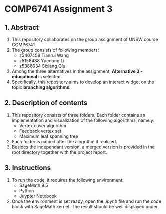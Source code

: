 # COMP6741 Assignment 3
## 1. Abstract
1. This repository collaborates on the group assignment of UNSW course COMP6741.
2. The group consists of following members:
    - z5407459  Tianrui Wang  
    - z5158488  Yuedong Li  
    - z5386034  Sixiang Qiu
3. Among the three alternatives in the assignment, **Alternative 3 - educational** is selected.
4. Specifically, this repository aims to develop an interact widget on the topic **branching algorithms**.
## 2. Description of contents
1. This repository consists of three folders. Each folder contains an implementation and visualization of the following algorithms, namely:
    - Vertex cover algorithm
    - Feedback vertex set
    - Maximum leaf spanning tree
2. Each folder is named after the alogrithm it realized.
3. Besides the independant version, a merged version is provided in the root directory together with the project report.
## 3. Instructions
1. To run the code, it requires the following environment:
    - SageMath 9.5
    - Python
    - Juypter Notebook
2. Once the environment is set ready, open the .*ipynb* file and run the code block with SageMath kernel. The result should be well displayed under.